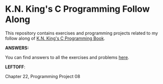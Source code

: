 # K.N. King's C Programming Follow Along

This repository contains exercises and programming projects related to my follow
along of
[K.N. King's C Programming Book](https://www.amazon.com/C-Programming-Modern-Approach-2nd/dp/0393979504/ref=sr_1_1?dib=eyJ2IjoiMSJ9.AnnBQVdrnqZjyoou2zCCXblFH5So5nstulBnEK1ETn8JC9RqY4sXFLkxLsCR5gzRTaTQjFQgRD2KlSvjK5_Akj0JJRn0m3UB-1geuOc-vCGOdxp_lv_PTiKpxmmkDtLvX2vKYvZiicBLId2GMQ9SGFxTUnG5AWAtXE774AcPoTE.jBM4cvr0Ovv4kPuq6rjI4wtZSYZQ6N95F8qk0VismCE&dib_tag=se&keywords=k.n.+king+c+programming&qid=1720949591&sr=8-1).

**ANSWERS:**

You can find answers to all the exercises and problems
[here](https://github.com/williamgherman/c-solutions).

**LEFTOFF**:

Chapter 22, Programming Project 08
